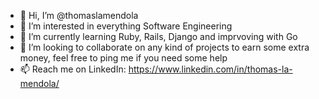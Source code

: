 - 👋 Hi, I’m @thomaslamendola
- 👀 I’m interested in everything Software Engineering
- 🌱 I’m currently learning Ruby, Rails, Django and imprvoving with Go
- 💞️ I’m looking to collaborate on any kind of projects to earn some extra money, feel free to ping me if you need some help
- 📫 Reach me on LinkedIn: https://www.linkedin.com/in/thomas-la-mendola/

<!---
thomaslamendola/thomaslamendola is a ✨ special ✨ repository because its `README.md` (this file) appears on your GitHub profile.
You can click the Preview link to take a look at your changes.
--->
